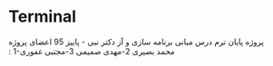 # Terminal
پروژه پایان ترم درس مبانی برنامه سازی و آز دکتر نبی - پاییز 95
اعضای پروژه<br />:
1-محمد بصیری
2-مهدی صمیمی
3-مجتبی غفوری
